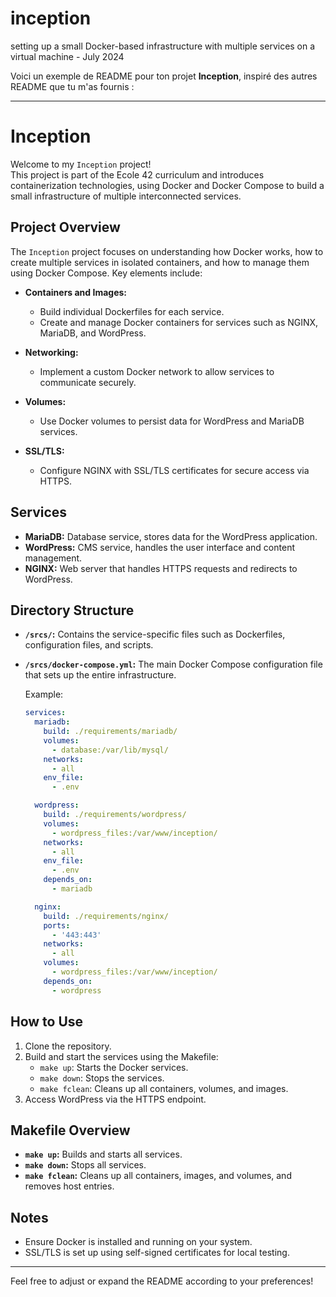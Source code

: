# inception
setting up a small Docker-based infrastructure with multiple services on a virtual machine - July 2024

Voici un exemple de README pour ton projet **Inception**, inspiré des autres README que tu m'as fournis :

---

# Inception

Welcome to my `Inception` project!  
This project is part of the Ecole 42 curriculum and introduces containerization technologies, using Docker and Docker Compose to build a small infrastructure of multiple interconnected services.

## Project Overview

The `Inception` project focuses on understanding how Docker works, how to create multiple services in isolated containers, and how to manage them using Docker Compose. Key elements include:

- **Containers and Images:**
  - Build individual Dockerfiles for each service.
  - Create and manage Docker containers for services such as NGINX, MariaDB, and WordPress.

- **Networking:**
  - Implement a custom Docker network to allow services to communicate securely.

- **Volumes:**
  - Use Docker volumes to persist data for WordPress and MariaDB services.

- **SSL/TLS:**
  - Configure NGINX with SSL/TLS certificates for secure access via HTTPS.

## Services

- **MariaDB:** Database service, stores data for the WordPress application.
- **WordPress:** CMS service, handles the user interface and content management.
- **NGINX:** Web server that handles HTTPS requests and redirects to WordPress.

## Directory Structure

- **`/srcs/`:** Contains the service-specific files such as Dockerfiles, configuration files, and scripts.
- **`/srcs/docker-compose.yml`:** The main Docker Compose configuration file that sets up the entire infrastructure.

  Example:
  ```yaml
  services:
    mariadb:
      build: ./requirements/mariadb/
      volumes:
        - database:/var/lib/mysql/
      networks:
        - all
      env_file:
        - .env

    wordpress:
      build: ./requirements/wordpress/
      volumes:
        - wordpress_files:/var/www/inception/
      networks:
        - all
      env_file:
        - .env
      depends_on:
        - mariadb

    nginx:
      build: ./requirements/nginx/
      ports:
        - '443:443'
      networks:
        - all
      volumes:
        - wordpress_files:/var/www/inception/
      depends_on:
        - wordpress
  ```

## How to Use

1. Clone the repository.
2. Build and start the services using the Makefile:
   - `make up`: Starts the Docker services.
   - `make down`: Stops the services.
   - `make fclean`: Cleans up all containers, volumes, and images.
3. Access WordPress via the HTTPS endpoint.

## Makefile Overview

- **`make up`:** Builds and starts all services.
- **`make down`:** Stops all services.
- **`make fclean`:** Cleans up all containers, images, and volumes, and removes host entries.

## Notes

- Ensure Docker is installed and running on your system.
- SSL/TLS is set up using self-signed certificates for local testing.

---

Feel free to adjust or expand the README according to your preferences!
